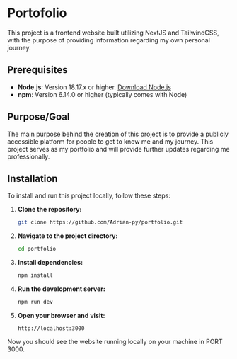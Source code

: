 # Portofolio

This project is a frontend website built utilizing NextJS and TailwindCSS, with the purpose of providing information regarding my own personal journey.

## Prerequisites

- **Node.js**: Version 18.17.x or higher. [Download Node.js](https://nodejs.org/)
- **npm**: Version 6.14.0 or higher (typically comes with Node)

## Purpose/Goal

The main purpose behind the creation of this project is to provide a publicly accessible platform for people to get to know me and my journey. This project serves as my portfolio and will provide further updates regarding me professionally.

## Installation

To install and run this project locally, follow these steps:

1. **Clone the repository:**
   ```bash
   git clone https://github.com/Adrian-py/portfolio.git
   ```
2. **Navigate to the project directory:**
   ```bash
   cd portfolio
   ```
3. **Install dependencies:**
   ```bash
   npm install
   ```
4. **Run the development server:**
   ```bash
   npm run dev
   ```
5. **Open your browser and visit:**
   ```
   http://localhost:3000
   ```

Now you should see the website running locally on your machine in PORT 3000.

